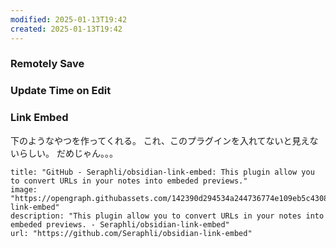 ```yaml
---
modified: 2025-01-13T19:42
created: 2025-01-13T19:42
---
```




### Remotely Save

### Update Time on Edit

### Link Embed

下のようなやつを作ってくれる。
これ、このプラグインを入れてないと見えないらしい。
だめじゃん。。。

```embed
title: "GitHub - Seraphli/obsidian-link-embed: This plugin allow you to convert URLs in your notes into embeded previews."
image: "https://opengraph.githubassets.com/142390d294534a244736774e109eb5c43085ab597b07cefee3d7d2d3a08731c8/Seraphli/obsidian-link-embed"
description: "This plugin allow you to convert URLs in your notes into embeded previews. - Seraphli/obsidian-link-embed"
url: "https://github.com/Seraphli/obsidian-link-embed"
```

